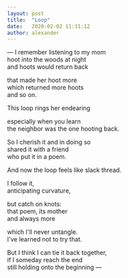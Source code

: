 ```yaml
---
layout: post
title:  "Loop"
date:   2020-02-02 11:31:12
author: alexander
---
```


&mdash; I remember listening to my mom   
hoot into the woods at night   
and hoots would return back   

that made her hoot more   
which returned more hoots   
and so on.   

This loop rings her endearing   

especially when you learn   
the neighbor was the one hooting back.   

So I cherish it and in doing so   
shared it with a friend   
who put it in a poem.   

And now the loop feels like slack thread.  

I follow it,   
anticipating curvature,   

but catch on knots:   
that poem, its mother   
and always more   

which I'll never untangle.   
I've learned not to try that.   

But I think I can tie it back together,  
if I someday reach the end   
still holding onto the beginning &mdash;  

